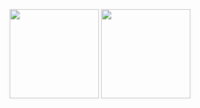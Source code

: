 <div align="center">
<img height="160em" src="https://github-readme-stats-eight-theta.vercel.app/api?username=melpalhano&show_icons=true&theme=slateorange&include_all_commits=true&title_color=faa627&icon_color=faa627&text_color=ffffff&bg_color=36393f00">
<img height="160em" src="https://github-readme-stats-eight-theta.vercel.app/api/top-langs/?username=melpalhano&layout=compact&langs_count=8&title_color=faa627&icon_color=faa627&text_color=ffffff&bg_color=36393f00">
</div>
